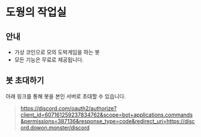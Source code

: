 # 도웡의 작업실

## 안내
- 가상 코인으로 모의 도박게임을 하는 봇
- 모든 기능은 무료로 제공됩니다.

## 봇 초대하기
아래 링크를 통해 봇을 본인 서버로 초대할 수 있습니다.
> https://discord.com/oauth2/authorize?client_id=607161259237834762&scope=bot+applications.commands&permissions=387136&response_type=code&redirect_uri=https://discord.dowon.monster/discord